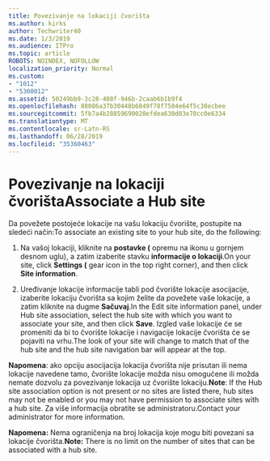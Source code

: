 ```yaml
---
title: Povezivanje na lokaciji čvorišta
ms.author: kirks
author: Techwriter40
ms.date: 1/3/2019
ms.audience: ITPro
ms.topic: article
ROBOTS: NOINDEX, NOFOLLOW
localization_priority: Normal
ms.custom:
- "1012"
- "5300012"
ms.assetid: 50249bb9-3c28-408f-946b-2caab6b1b9f4
ms.openlocfilehash: 88086a37b30448b6849f78f7504e64f5c38ecbee
ms.sourcegitcommit: 5fb7a4b28859690020efdea630d03e70cc0e6334
ms.translationtype: MT
ms.contentlocale: sr-Latn-RS
ms.lasthandoff: 06/28/2019
ms.locfileid: "35360463"
---
```

# <a name="associate-a-hub-site"></a><span data-ttu-id="b9de6-102">Povezivanje na lokaciji čvorišta</span><span class="sxs-lookup"><span data-stu-id="b9de6-102">Associate a Hub site</span></span>

<span data-ttu-id="b9de6-103">Da povežete postojeće lokacije na vašu lokaciju čvorište, postupite na sledeći način:</span><span class="sxs-lookup"><span data-stu-id="b9de6-103">To associate an existing site to your hub site, do the following:</span></span>
  
1. <span data-ttu-id="b9de6-104">Na vašoj lokaciji, kliknite na **postavke (** opremu na ikonu u gornjem desnom uglu), a zatim izaberite stavku **informacije o lokaciji**.</span><span class="sxs-lookup"><span data-stu-id="b9de6-104">On your site, click **Settings (** gear icon in the top right corner), and then click **Site information**.</span></span>

2. <span data-ttu-id="b9de6-105">Uređivanje lokacije informacije tabli pod čvorište lokacije asocijacije, izaberite lokaciju čvorišta sa kojim želite da povežete vaše lokacije, a zatim kliknite na dugme **Sačuvaj**.</span><span class="sxs-lookup"><span data-stu-id="b9de6-105">In the Edit site information panel, under Hub site association, select the hub site with which you want to associate your site, and then click **Save**.</span></span> <span data-ttu-id="b9de6-106">Izgled vaše lokacije će se promeniti da bi to čvorište lokacije i navigacije lokacije čvorišta će se pojaviti na vrhu.</span><span class="sxs-lookup"><span data-stu-id="b9de6-106">The look of your site will change to match that of the hub site and the hub site navigation bar will appear at the top.</span></span>

 <span data-ttu-id="b9de6-107">**Napomena**: ako opciju asocijacija lokacija čvorišta nije prisutan ili nema lokacije navedene tamo, čvorište lokacije možda nisu omogućene ili možda nemate dozvolu za povezivanje lokacija uz čvorište lokaciju.</span><span class="sxs-lookup"><span data-stu-id="b9de6-107">**Note**: If the Hub site association option is not present or no sites are listed there, hub sites may not be enabled or you may not have permission to associate sites with a hub site.</span></span> <span data-ttu-id="b9de6-108">Za više informacija obratite se administratoru.</span><span class="sxs-lookup"><span data-stu-id="b9de6-108">Contact your administrator for more information.</span></span>
  
 <span data-ttu-id="b9de6-109">**Napomena:** Nema ograničenja na broj lokacija koje mogu biti povezani sa lokacije čvorišta.</span><span class="sxs-lookup"><span data-stu-id="b9de6-109">**Note:** There is no limit on the number of sites that can be associated with a hub site.</span></span>
  